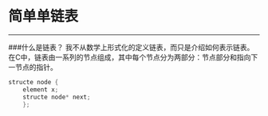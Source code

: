 # 简单单链表
---
###什么是链表？
我不从数学上形式化的定义链表，而只是介绍如何表示链表。在C中，链表由一系列的节点组成，其中每个节点分为两部分：节点部分和指向下一节点的指针。
```c
structe node {
    element x;
    structe node* next;
    };
```

